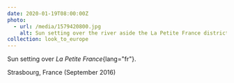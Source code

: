 ```yaml
---
date: 2020-01-19T08:00:00Z
photo:
  - url: /media/1579420800.jpg
    alt: Sun setting over the river aside the La Petite France district of Strasbourg.
collection: look_to_europe
---
```

Sun setting over *La Petite France*{lang="fr"}.

Strasbourg, France (September 2016)
